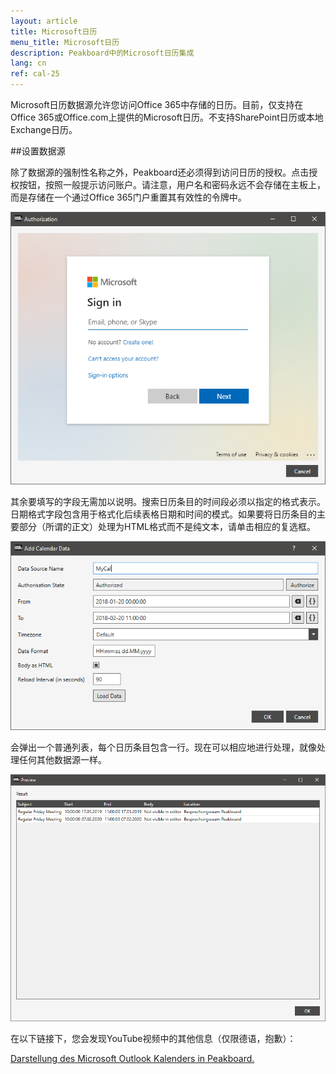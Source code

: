 ```yaml
---
layout: article
title: Microsoft日历
menu_title: Microsoft日历
description: Peakboard中的Microsoft日历集成
lang: cn
ref: cal-25
---
```

Microsoft日历数据源允许您访问Office 365中存储的日历。目前，仅支持在Office 365或Office.com上提供的Microsoft日历。不支持SharePoint日历或本地Exchange日历。

##设置数据源

除了数据源的强制性名称之外，Peakboard还必须得到访问日历的授权。点击授权按钮，按照一般提示访问账户。请注意，用户名和密码永远不会存储在主板上，而是存储在一个通过Office 365门户重置其有效性的令牌中。

![image_1](/assets/images/data-sources/mscal/calendar-authorize.png)

其余要填写的字段无需加以说明。搜索日历条目的时间段必须以指定的格式表示。日期格式字段包含用于格式化后续表格日期和时间的模式。如果要将日历条目的主要部分（所谓的正文）处理为HTML格式而不是纯文本，请单击相应的复选框。


![image_1](/assets/images/data-sources/mscal/calendar-maindialog.png)

会弹出一个普通列表，每个日历条目包含一行。现在可以相应地进行处理，就像处理任何其他数据源一样。

![image_1](/assets/images/data-sources/mscal/calendar-entries.png)

在以下链接下，您会发现YouTube视频中的其他信息（仅限德语，抱歉）：

[Darstellung des Microsoft Outlook Kalenders in Peakboard.](https://www.youtube.com/watch?v=0LsEXH9-r7s)


